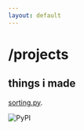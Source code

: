 ```yaml
---
layout: default
---
```


# /projects

## things i made

[sorting.py](https://pypi.org/project/algorsort/). 

![PyPI][pypi-badge]












[githubbadge]: https://res.cloudinary.com/practicaldev/image/fetch/s--4pQJI-Km--/c_limit%2Cf_auto%2Cfl_progressive%2Cq_auto%2Cw_880/https://img.shields.io/badge/GitHub-100000%3Fstyle%3Dfor-the-badge%26logo%3Dgithub%26logoColor%3Dwhite

[pypi-badge]: https://img.shields.io/pypi/v/zensols.nlp.svg